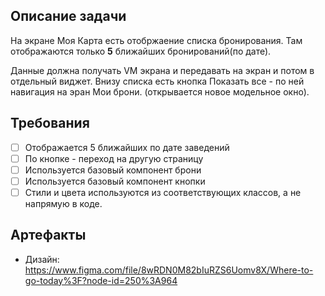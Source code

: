 ## Описание задачи

На экране Моя Карта есть отобржаение списка бронирования.
Там отображаются только **5** ближайших бронирований(по дате).

Данные должна получать VM экрана и передавать на экран и потом в отдельный виджет.
Внизу списка есть кнопка Показать все - по ней навигация на эран Мои брони. (открывается новое модельное окно).

## Требования

* [ ] Отображается 5 ближайших по дате заведений
* [ ] По кнопке - переход на другую страницу
* [ ] Используется базовый компонент брони
* [ ] Используется базовый компонент кнопки
* [ ] Стили и цвета используются из соответствующих классов, а не напрямую в коде.

## Артефакты

- Дизайн: https://www.figma.com/file/8wRDN0M82bIuRZS6Uomv8X/Where-to-go-today%3F?node-id=250%3A964



 